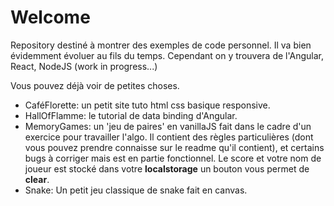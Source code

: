 # Welcome

Repository destiné à montrer des exemples de code personnel. Il va bien évidemment évoluer au fils du temps.
Cependant on y trouvera de l'Angular, React, NodeJS (work in progress...)

Vous pouvez déjà voir de petites choses.
- CaféFlorette: un petit site tuto html css basique responsive.
- HallOfFlamme: le tutorial de data binding d'Angular.
- MemoryGames: un 'jeu de paires' en vanillaJS fait dans le cadre d'un exercice pour travailler l'algo. Il contient des règles particulières (dont vous pouvez prendre connaisse sur le readme qu'il contient), et certains bugs à corriger mais est en partie fonctionnel. Le score et votre nom de joueur est stocké dans votre **localstorage** un bouton vous permet de **clear**.
- Snake: Un petit jeu classique de snake fait en canvas.
